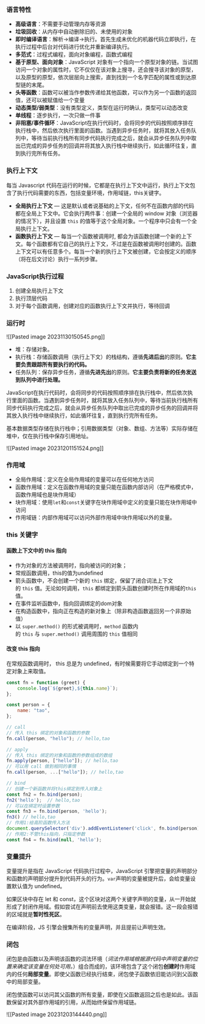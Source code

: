 
### 语言特性

- **高级语言**：不需要手动管理内存等资源
- **垃圾回收**：从内存中自动删除旧的、未使用的对象
- **即时编译语言**：解析->编译->执行。首先生成未优化的机器代码立即执行，在执行过程中后台对代码进行优化并重新编译执行。
- **多范式**：过程式编程，面向对象编程，函数式编程
- **基于原型、面向对象**：JavaScript 对象有一个指向一个原型对象的链。当试图访问一个对象的属性时，它不仅仅在该对象上搜寻，还会搜寻该对象的原型，以及原型的原型，依次层层向上搜索，直到找到一个名字匹配的属性或到达原型链的末尾。
- **头等函数**：函数可以被当作参数传递给其他函数，可以作为另一个函数的返回值，还可以被赋值给一个变量
- **动态类型/弱类型**：没有类型定义，类型在运行时确认，类型可以动态改变
- **单线程**：逐步执行，一次只做一件事
- **非阻塞/事件循环**：JavaScript在执行代码时，会将同步的代码按照顺序排在执行栈中，然后依次执行里面的函数。当遇到异步任务时，就将其放入任务队列中，等待当前执行栈所有同步代码执行完成之后，就会从异步任务队列中取出已完成的异步任务的回调并将其放入执行栈中继续执行，如此循环往复，直到执行完所有任务。

### 执行上下文

每当 Javascript 代码在运行的时候，它都是在执行上下文中运行，执行上下文包含了执行代码需要的东西，包括变量环境，作用域链，this关键字。

- **全局执行上下文** — 这是默认或者说基础的上下文，任何不在函数内部的代码都在全局上下文中。它会执行两件事：创建一个全局的 window 对象（浏览器的情况下），并且设置 `this` 的值等于这个全局对象。一个程序中只会有一个全局执行上下文。
- **函数执行上下文** — 每当一个函数被调用时, 都会为该函数创建一个新的上下文。每个函数都有它自己的执行上下文，不过是在函数被调用时创建的。函数上下文可以有任意多个。每当一个新的执行上下文被创建，它会按定义的顺序（将在后文讨论）执行一系列步骤。

### JavaScript执行过程

1. 创建全局执行上下文
2. 执行顶层代码
3. 对于每个函数调用，创建对应的函数执行上下文并执行，等待回调

### 运行时

![[Pasted image 20231130150545.png]]

- 堆：存储对象。
- 执行栈：存储函数调用（执行上下文）的栈结构，遵循**先进后出**的原则。**它主要负责跟踪所有要执行的代码。**
- 任务队列：保存异步任务，遵循**先进先出**的原则。**它主要负责将新的任务发送到队列中进行处理。**

JavaScript在执行代码时，会将同步的代码按照顺序排在执行栈中，然后依次执行里面的函数。当遇到异步任务时，就将其放入任务队列中，等待当前执行栈所有同步代码执行完成之后，就会从异步任务队列中取出已完成的异步任务的回调并将其放入执行栈中继续执行，如此循环往复，直到执行完所有任务。

基本数据类型存储在执行栈中；引用数据类型（对象、数组、方法等）实际存储在堆中，仅在执行栈中保存引用地址。

![[Pasted image 20231201151524.png]]

### 作用域

- 全局作用域：定义在全局作用域的变量可以在任何地方访问
- 函数作用域：定义在函数作用域的变量只能在函数内部访问（在严格模式中，函数作用域也是块作用域）
- 块作用域：使用`let`和`const`关键字在块作用域中定义的变量只能在块作用域中访问
- 作用域链：内部作用域可以访问外部作用域中块作用域以外的变量。

### this 关键字

#### 函数上下文中的 this 指向

- 作为对象的方法被调用时，指向被访问的对象；
- 常规函数调用，this的值为undefined
- 箭头函数中，不会创建一个新的 `this` 绑定，保留了闭合词法上下文的 `this` 值。无论如何调用，`this` 都绑定到箭头函数创建时所在作用域的`this`值。
- 在事件监听函数中，指向回调绑定的dom对象
- 在构造函数中，指向正在构造的新对象上（除非构造函数返回另一个非原始值）
- 以 `super.method()` 的形式被调用时，`method` 函数内的 `this` 与 `super.method()` 调用周围的 `this` 值相同

#### 改变 this 指向

在常规函数调用时， this 总是为 undefined，有时候需要将它手动绑定到一个特定对象上来取值。

```js
const fn = function (greet) {
    console.log(`${greet},${this.name}`);
};

const person = {
    name: "tao",
};

// call
// 传入 this 绑定的对象和函数的参数
fn.call(person, "hello"); // hello,tao

// apply
// 传入 this 绑定的对象和函数的参数组成的数组
fn.apply(person, ["hello"]); // hello,tao
// 可以用 call 做到相同的事情
fn.call(person, ...["hello"]); // hello,tao

// bind
// 创建一个新函数并将this绑定到传入对象上
const fn2 = fn.bind(person);
fn2('hello');  // hello,tao
// 可以在绑定时设置参数
const fn3 = fn.bind(person, 'hello');
fn3() // hello,tao
// 作用1:给高阶函数传入方法
document.querySelector('div').addEventListener('click', fn.bind(person));
// 作用2:不管this指向，只指定参数
const fn4 = fn.bind(null, 'hello');

```

### 变量提升

变量提升是指在 JavaScript 代码执行过程中，JavaScript 引擎把变量的声明部分和函数的声明部分提升到代码开头的行为。`var`声明的变量被提升后，会给变量设置默认值为 undefined。

如果区块中存在 let 和 const，这个区块对这两个关键字声明的变量，从一开始就形成了封闭作用域。假如尝试在声明前去使用这类变量，就会报错。这一段会报错的区域就是**暂时性死区**。

在编译阶段，JS 引擎会搜集所有的变量声明，并且提前让声明生效。

### 闭包

闭包是由函数以及声明该函数的词法环境（_词法作用域根据源代码中声明变量的位置来确定该变量在何处可用。_）组合而成的，该环境包含了这个闭包**创建时**作用域内的任何**局部变量**。即使父函数已经执行结束，闭包使子函数依旧能访问到父函数中的局部变量。

闭包使函数可以访问其父函数的所有变量，即使在父函数返回之后也是如此。该函数保留对其外部作用域的引用，从而始终保留作用域链。

![[Pasted image 20231203144440.png]]

